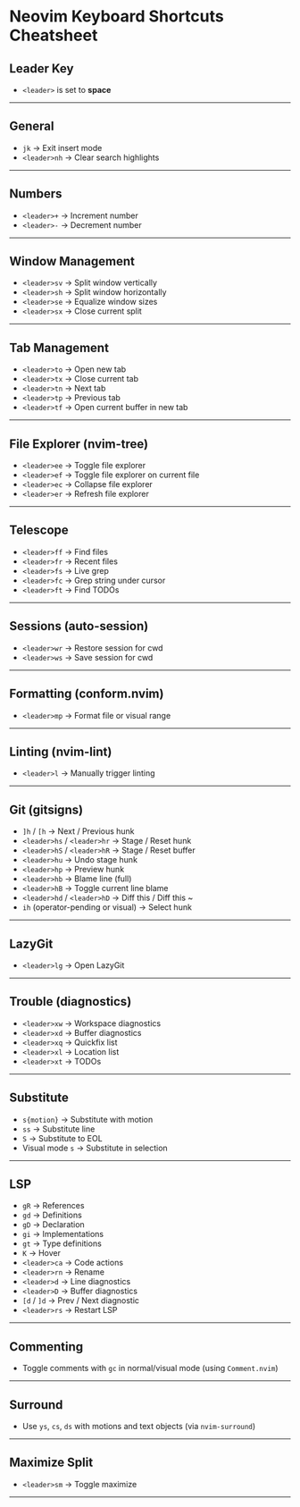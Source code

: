 
# Neovim Keyboard Shortcuts Cheatsheet

## Leader Key
- `<leader>` is set to **space**

---

## General
- `jk` → Exit insert mode
- `<leader>nh` → Clear search highlights

---

## Numbers
- `<leader>+` → Increment number
- `<leader>-` → Decrement number

---

## Window Management
- `<leader>sv` → Split window vertically
- `<leader>sh` → Split window horizontally
- `<leader>se` → Equalize window sizes
- `<leader>sx` → Close current split

---

## Tab Management
- `<leader>to` → Open new tab
- `<leader>tx` → Close current tab
- `<leader>tn` → Next tab
- `<leader>tp` → Previous tab
- `<leader>tf` → Open current buffer in new tab

---

## File Explorer (nvim-tree)
- `<leader>ee` → Toggle file explorer
- `<leader>ef` → Toggle file explorer on current file
- `<leader>ec` → Collapse file explorer
- `<leader>er` → Refresh file explorer

---

## Telescope
- `<leader>ff` → Find files
- `<leader>fr` → Recent files
- `<leader>fs` → Live grep
- `<leader>fc` → Grep string under cursor
- `<leader>ft` → Find TODOs

---

## Sessions (auto-session)
- `<leader>wr` → Restore session for cwd
- `<leader>ws` → Save session for cwd

---

## Formatting (conform.nvim)
- `<leader>mp` → Format file or visual range

---

## Linting (nvim-lint)
- `<leader>l` → Manually trigger linting

---

## Git (gitsigns)
- `]h` / `[h` → Next / Previous hunk
- `<leader>hs` / `<leader>hr` → Stage / Reset hunk
- `<leader>hS` / `<leader>hR` → Stage / Reset buffer
- `<leader>hu` → Undo stage hunk
- `<leader>hp` → Preview hunk
- `<leader>hb` → Blame line (full)
- `<leader>hB` → Toggle current line blame
- `<leader>hd` / `<leader>hD` → Diff this / Diff this ~
- `ih` (operator-pending or visual) → Select hunk

---

## LazyGit
- `<leader>lg` → Open LazyGit

---

## Trouble (diagnostics)
- `<leader>xw` → Workspace diagnostics
- `<leader>xd` → Buffer diagnostics
- `<leader>xq` → Quickfix list
- `<leader>xl` → Location list
- `<leader>xt` → TODOs

---

## Substitute
- `s{motion}` → Substitute with motion
- `ss` → Substitute line
- `S` → Substitute to EOL
- Visual mode `s` → Substitute in selection

---

## LSP
- `gR` → References
- `gd` → Definitions
- `gD` → Declaration
- `gi` → Implementations
- `gt` → Type definitions
- `K` → Hover
- `<leader>ca` → Code actions
- `<leader>rn` → Rename
- `<leader>d` → Line diagnostics
- `<leader>D` → Buffer diagnostics
- `[d` / `]d` → Prev / Next diagnostic
- `<leader>rs` → Restart LSP

---

## Commenting
- Toggle comments with `gc` in normal/visual mode (using `Comment.nvim`)

---

## Surround
- Use `ys`, `cs`, `ds` with motions and text objects (via `nvim-surround`)

---

## Maximize Split
- `<leader>sm` → Toggle maximize

---
